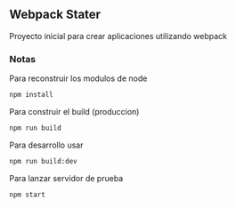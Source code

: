 ## Webpack Stater

Proyecto inicial para crear aplicaciones utilizando webpack

### Notas

Para reconstruir los modulos de node

```md
npm install
```

Para construir el build (produccion)

```bash
npm run build
```

Para desarrollo usar

```bash
npm run build:dev
```

Para lanzar servidor de prueba

```bash
npm start
```
